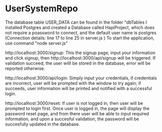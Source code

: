 # UserSystemRepo
The database table USER_DATA can be found in the folder "dbTables I installed Postgres and created a Database called HapiProject, which does not require a poassword to connect, and the default user name is postgres (Connection details: line 17 to line 25 in server.js ) To start the application, use command "node server.js"

http://localhost:3000/signup: This the signup page, input your information and click signup, then http://localhost:3000/api/signup will be triggered. If validation succeed, the user willl be stored in the database, error will be reported otherwise.

http://localhost:3000/api/login: Simply input your credentials, if credentials are incorrect, user will be prompted with the window to try again; if succeeds, user information will be printed and notified with a successful login.

http://localhost:3000/reset: If user is not logged in, then user will be prompted to login first. Once user is logged in, the page will display the password reset page, and from there user will be able to input required information, and upon a succesful validation, the password will be succesfully updated in the database.